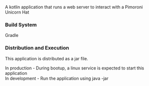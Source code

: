 A kotlin application that runs a web server to interact with a Pimoroni Unicorn Hat

### Build System
Gradle <br>

### Distribution and Execution
This application is distributed as a jar file. <br>

In production - During bootup, a linux service is expected to start this application <br>
In development - Run the application using java -jar <br>

